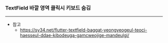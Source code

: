 ### TextField 바깥 영역 클릭시 키보드 숨김
---
* 참고
    * https://sy34.net/flutter-textfield-baggat-yeongyeogeul-teoci-haesseul-ddae-kibodeuga-gamcweojige-mandeulgi/ 

    